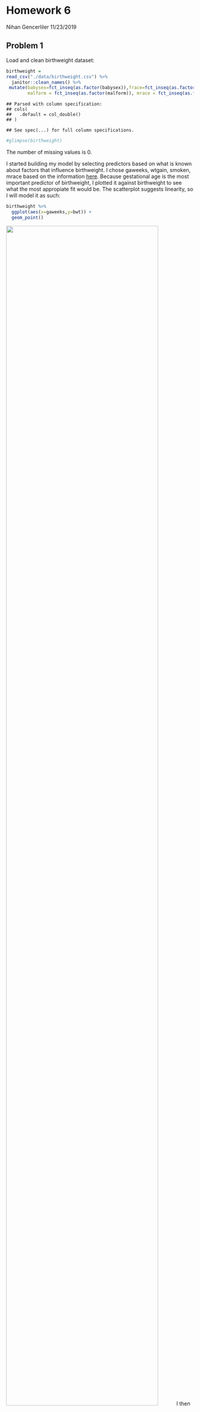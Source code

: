 Homework 6
================
Nihan Gencerliler
11/23/2019

## Problem 1

Load and clean birthweight dataset:

``` r
birthweight = 
read_csv("./data/birthweight.csv") %>%
  janitor::clean_names() %>%
 mutate(babysex=fct_inseq(as.factor(babysex)),frace=fct_inseq(as.factor(frace)),
        malform = fct_inseq(as.factor(malform)), mrace = fct_inseq(as.factor(mrace)))
```

    ## Parsed with column specification:
    ## cols(
    ##   .default = col_double()
    ## )

    ## See spec(...) for full column specifications.

``` r
#glimpse(birthweight)
```

The number of missing values is 0.

I started building my model by selecting predictors based on what is
known about factors that influence birthweight. I chose gaweeks, wtgain,
smoken, mrace based on the information
[here](https://www.stanfordchildrens.org/en/topic/default?id=low-birthweight-90-P02382).
Because gestational age is the most important predictor of birthweight,
I plotted it against birthweight to see what the most appropiate fit
would be. The scatterplot suggests linearity, so I will model it as
such:

``` r
birthweight %>%
  ggplot(aes(x=gaweeks,y=bwt)) + 
  geom_point()
```

<img src="p8105_hw6_ng2696_files/figure-gfm/unnamed-chunk-2-1.png" width="90%" />
I then fit a model of birthweight with the four predictors that I
selected. Because all of the predictors are significant, none of them
will be removed.

``` r
fit1 = lm(bwt ~ gaweeks + wtgain + mrace + smoken, data = birthweight)
fit1 %>% 
  broom::tidy() %>%
  knitr::kable()
```

| term        |    estimate |  std.error |   statistic |   p.value |
| :---------- | ----------: | ---------: | ----------: | --------: |
| (Intercept) |   933.62876 | 85.8199362 |   10.878926 | 0.0000000 |
| gaweeks     |    54.86722 |  2.1498383 |   25.521557 | 0.0000000 |
| wtgain      |     9.23159 |  0.6092182 |   15.153175 | 0.0000000 |
| mrace2      | \-290.53028 | 14.3422862 | \-20.256902 | 0.0000000 |
| mrace3      | \-171.52313 | 67.0380050 |  \-2.558595 | 0.0105433 |
| mrace4      | \-183.59312 | 29.5994453 |  \-6.202587 | 0.0000000 |
| smoken      |  \-11.23565 |  0.9206300 | \-12.204302 | 0.0000000 |

Plotting residuals against predicted values:

``` r
modelr::add_residuals(birthweight, fit1) %>%
modelr::add_predictions(fit1)  %>%
ggplot(aes(x = pred, y = resid)) +  geom_point()
```

<img src="p8105_hw6_ng2696_files/figure-gfm/unnamed-chunk-4-1.png" width="90%" />

Model using length at birth and gestational age as predictors (main
effects only):

``` r
fit2 = lm(bwt ~ blength + gaweeks, data = birthweight)
fit2 %>% 
  broom::tidy() %>%
  knitr::kable()
```

| term        |     estimate | std.error |  statistic | p.value |
| :---------- | -----------: | --------: | ---------: | ------: |
| (Intercept) | \-4347.66707 | 97.958360 | \-44.38281 |       0 |
| blength     |    128.55569 |  1.989891 |   64.60439 |       0 |
| gaweeks     |     27.04673 |  1.717930 |   15.74379 |       0 |

Model using head circumference, length, sex, and all interactions
(including the three-way interaction) between these:

``` r
fit3 = lm(bwt ~ bhead * blength * babysex, data = birthweight)
fit3 %>% 
  broom::tidy() %>%
  knitr::kable()
```

| term                   |       estimate |    std.error |   statistic |   p.value |
| :--------------------- | -------------: | -----------: | ----------: | --------: |
| (Intercept)            | \-7176.8170221 | 1264.8397394 | \-5.6740920 | 0.0000000 |
| bhead                  |    181.7956350 |   38.0542051 |   4.7772811 | 0.0000018 |
| blength                |    102.1269235 |   26.2118095 |   3.8962180 | 0.0000992 |
| babysex2               |   6374.8683508 | 1677.7669213 |   3.7996150 | 0.0001469 |
| bhead:blength          |    \-0.5536096 |    0.7802092 | \-0.7095656 | 0.4780117 |
| bhead:babysex2         |  \-198.3931810 |   51.0916850 | \-3.8830816 | 0.0001047 |
| blength:babysex2       |  \-123.7728875 |   35.1185360 | \-3.5244319 | 0.0004288 |
| bhead:blength:babysex2 |      3.8780531 |    1.0566296 |   3.6702106 | 0.0002453 |
| Cross-validation:      |                |              |             |           |

``` r
cv_df = 
  crossv_mc(birthweight, 100) 
cv_df = 
  cv_df %>% 
  mutate(fit1  = map(train, ~lm(bwt ~ gaweeks + wtgain + mrace + smoken, data = .x)),
         fit2  = map(train, ~lm(bwt ~ blength + gaweeks, data = .x)),
         fit3  = map(train, ~lm(bwt ~ bhead * blength * babysex, data = .x))) %>% 
  mutate(rmse_fit1 = map2_dbl(fit1, test, ~rmse(model = .x, data = .y)),
         rmse_fit2 = map2_dbl(fit2, test, ~rmse(model = .x, data = .y)),
         rmse_fit3 = map2_dbl(fit3, test, ~rmse(model = .x, data = .y)))
cv_df %>% 
  select(starts_with("rmse")) %>% 
pivot_longer(
    everything(),
    names_to = "model", 
    values_to = "rmse",
    names_prefix = "rmse_") %>% 
  mutate(model = fct_inorder(model)) %>% 
  ggplot(aes(x = model, y = rmse)) + geom_violin()
```

<img src="p8105_hw6_ng2696_files/figure-gfm/unnamed-chunk-7-1.png" width="90%" />

## Problem 2

``` r
weather_df = 
  rnoaa::meteo_pull_monitors(
    c("USW00094728"),
    var = c("PRCP", "TMIN", "TMAX"), 
    date_min = "2017-01-01",
    date_max = "2017-12-31") %>%
  mutate(
    name = recode(id, USW00094728 = "CentralPark_NY"),
    tmin = tmin / 10,
    tmax = tmax / 10) %>%
  select(name, id, everything())
```

    ## Registered S3 method overwritten by 'crul':
    ##   method                 from
    ##   as.character.form_file httr

    ## Registered S3 method overwritten by 'hoardr':
    ##   method           from
    ##   print.cache_info httr

    ## file path:          /Users/nihangencerliler/Library/Caches/rnoaa/ghcnd/USW00094728.dly

    ## file last updated:  2019-11-24 22:34:28

    ## file min/max dates: 1869-01-01 / 2019-11-30

Create dataset with r-squared and log(beta0\*beta1):

``` r
bootstrap = 
weather_df %>%
  modelr::bootstrap(n = 5000) %>% 
  mutate(
    models = map(strap, ~ lm(tmax ~ tmin, data = .x)),
    tidy = map(models, broom::tidy),
    glance = map(models, broom::glance)) %>% 
  unnest(tidy) %>% 
  select(term,estimate,glance) %>%
  unnest(glance) %>%
  pivot_wider(names_from = "term",
              values_from = "estimate") %>%
  mutate(logbeta = log(`(Intercept)`*tmin))
```

The 95% confidence interval for r-squared is (0.894, 0.927):

``` r
bootstrap %>%
    ggplot(aes(x = r.squared)) + geom_density()
```

<img src="p8105_hw6_ng2696_files/figure-gfm/unnamed-chunk-10-1.png" width="90%" />

``` r
bootstrap %>%
  pull(r.squared) %>%
quantile(probs = c(0.025,0.975)) %>%
  knitr::kable()
```

|       |         x |
| ----- | --------: |
| 2.5%  | 0.8938343 |
| 97.5% | 0.9275407 |

The 95% confidence interval for log(beta0\*beta1) is (1.964, 2.060):

``` r
bootstrap %>%
  ggplot(aes(x = logbeta)) + geom_density()
```

<img src="p8105_hw6_ng2696_files/figure-gfm/unnamed-chunk-11-1.png" width="90%" />

``` r
bootstrap %>%
  pull(logbeta) %>%
quantile(probs = c(0.025,0.975)) %>%
  knitr::kable()
```

|       |        x |
| ----- | -------: |
| 2.5%  | 1.963457 |
| 97.5% | 2.057466 |

The density plots created for both of these terms resemble normal
distributions, as one would expect given the central limit theorem.
